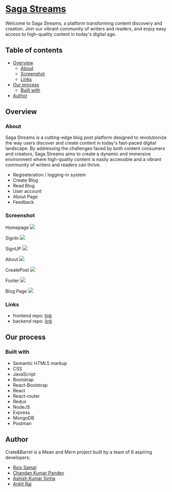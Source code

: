 # [Saga Streams](https://github.com/RojySamal/Saga-Streams/tree/main)

Welcome to Saga Streams, a platform transforming content discovery and creation. Join our vibrant community of writers and readers, and enjoy easy access to high-quality content in today's digital age.

## Table of contents

- [Overview](#overview)
  - [About](#about)
  - [Screenshot](#screenshot)
  - [Links](#links)
- [Our process](#our-process)
  - [Built with](#built-with)
- [Author](#author)

## Overview

### About

Saga Streams is a cutting-edge blog post platform designed to revolutionize the way users discover and create content in today's fast-paced digital landscape. By addressing the challenges faced by both content consumers and creators, Saga Streams aims to create a dynamic and immersive environment where high-quality content is easily accessible and a vibrant community of writers and readers can thrive.

- Regiseteration / logging-in system
- Create Blog
- Read Blog
- User account
- About Page
- Feedback

### Screenshot

Homepage
![](https://github.com/RojySamal/Saga-Streams/blob/main/Screenshot/Screenshot%20(124).png)

SignIn
![](https://github.com/RojySamal/Saga-Streams/blob/main/Screenshot/Screenshot%20(125).png)

SignUP
![](https://github.com/RojySamal/Saga-Streams/blob/main/Screenshot/Screenshot%20(126).png)

About
![](https://github.com/RojySamal/Saga-Streams/blob/main/Screenshot/Screenshot%20(127).png)

CreatePost
![](https://github.com/RojySamal/Saga-Streams/blob/main/Screenshot/Screenshot%20(128).png)

Footer
![](https://github.com/RojySamal/Saga-Streams/blob/main/Screenshot/Screenshot%20(129).png)

Blog Page
![](https://github.com/RojySamal/Saga-Streams/blob/main/Screenshot/Screenshot%20(130).png)

### Links

- frontend repo: [link](https://github.com/RojySamal/Saga-Streams/tree/main/Frontend)
- backend repo: [link](https://github.com/RojySamal/Saga-Streams/tree/main/Server)

## Our process

### Built with

- Semantic HTML5 markup
- CSS
- JavaScript
- Bootstrap
- React-Bootstrap
- React
- React-router
- Redux
- NodeJS
- Express
- MongoDB
- Postman

## Author

Crate&Barrel is a Mean and Mern project built by a team of 6 aspiring developers:

- [Rojy Samal](https://github.com/RojySamal)
- [Chandan Kumar Pandey](https://github.com/iamcosmo)
- [Ashish Kumar Sinha](https://github.com/AshishCodes1602)
- [Ankit Raj](https://github.com/Venom-here)
  
